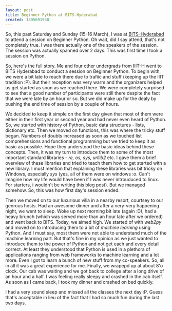 ```yaml
---
layout: post
title: Beginner Python at BITS-Hyderabad
created: 1395691938
---
```

<p>So, this past Saturday and Sunday (15-16 March), I was at <a href="http://www.bits-pilani.ac.in/hyderabad/">BITS-Hyderabad</a> to attend a session on Beginner Python. Oh wait, did I say attend, that's not completely true. I was there actually one of the speakers of the session. The session was actually spanned over 2 days. This was first time I took a session on Python.</p>
<p>So, here's the full story. Me and four other undergrads from IIIT-H went to BITS Hyderabad to conduct a session on Beginner Python. To begin with, we were a bit late to reach there due to trafiic and stuff (keeping up the IIIT tradition :P). But their reception was very warm and the organizers helped us get started as soon as we reached there. We were completely surprised to see that a good number of participants were still there despite the fact that we were late by an hour or so. But we did make up for the dealy by pushing the end time of session by a couple of hours.</p>
<p>We decided to keep it simple on the first day given that most of them were either in their first year or second year and had never even heard of Python. So, we started with history of Python, basic data structures - lists, dictionary etc. Then we moved on functions, this was where the tricky stuff began. Numbers of doubts increased as soon as we touched list comprehensions and functional programming but we tried to keep it as basic as possible. Hope they understood the basic ideas behind these concepts. Then, it was my turn to introduce them to some of the most important standard libraries - <em>re, os, sys, urllib2</em> etc. I gave them a brief overview of these libraries and tried to teach them how to get started with a new library. I must mention that explaining these libraries was bit tricky on Windows, especially <em>sys </em>(yes, all of them were on windows :o. Can't imagine how my life would have been if I was never introuduced to linux. For starters, i wouldn't be writing this blog post)<em>.&nbsp;</em>But we managed somehow. So, this was how first day's session ended.</p>
<p>Then we moved on to our luxurious villa in a nearby resort, courtsey to our genrous hosts. Had an awesome dinner and after a very-very happening night, we went to sleep. Woke up next morning bit late (again :D), had a heavy brunch (which was served more than an hour late after we ordered) and went back to BITS. Today, we aimed high. We started of with <em>web2py</em> and moved on to introducing them to a bit of <em>machine learning</em> using Python. And I must say, most them were not able to understand much of the machine learning part. But that's fine in my opinion as we just wanted to introduce them to the power of Python and not get each and every detail correct. At least they understood that Python is used in a plethora of applications ranging from web frameworks to machine learning and a lot more. Even I got to learn a bunch of new stuff from my co-speakers. So, all in all it was a great experience for me. Finally, we wrapepd up at about 8'o clock. Our cab was waiting and we got back to college after a long drive of an hour and a half. I was feeling really sleepy and crashed in the cab itself. As soon as I came back, I took my dinner and crashed on bed quickly.</p>
<p>I had a very sound sleep and missed all the classes the next day :P. Guess that's acceptable in lieu of the fact that I had so much fun during the last two days.</p>

